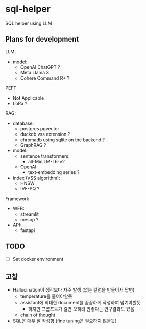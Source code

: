 # sql-helper
SQL helper using LLM


## Plans for development

LLM:
- model:
  - OpenAI ChatGPT ?
  - Meta Llama 3
  - Cohere Command R+ ?

PEFT
  - Not Applicable
  - LoRa ?

RAG:
- database:
  - postgres pgvector
  - duckdb vss extension ?
  - chromadb using sqlite on the backend ?
  - GraphRAG ?
- model:
  - sentence transformers:
    - all-MiniLM-L6-v2
  - OpenAI
    - text-embedding series ? 
- index (VSS algorithm):
  - HNSW
  - IVF-PQ ?

Framework
- WEB:
  - streamlit
  - mesop ?
- API:
  - fastapi

## TODO
- [ ] Set docker environment

## 고찰
- Hallucination이 생각보다 자주 발생 (없는 컬럼을 만들어서 답변)
  - temperature을 줄여야할듯
  - assistant에 최대한 document를 꼼꼼하게 작성하여 넘겨야할듯
    - 하지만 프롬프트가 길면 오히려 안좋다는 연구결과도 있음
  - chain of thought
- SQL은 매우 잘 작성함 (fine tuning은 필요하지 않을듯)
